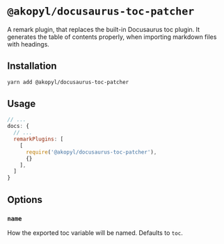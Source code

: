 # `@akopyl/docusaurus-toc-patcher`

A remark plugin, that replaces the built-in Docusaurus toc plugin. 
It generates the table of contents properly, when importing markdown files with headings.

## Installation

```sh
yarn add @akopyl/docusaurus-toc-patcher
```

## Usage

```js
// ...
docs: {
  // ... 
  remarkPlugins: [
    [
      require('@akopyl/docusaurus-toc-patcher'),
      {}
    ],
  ]
}
```

## Options

### `name`

How the exported toc variable will be named. Defaults to `toc`.
